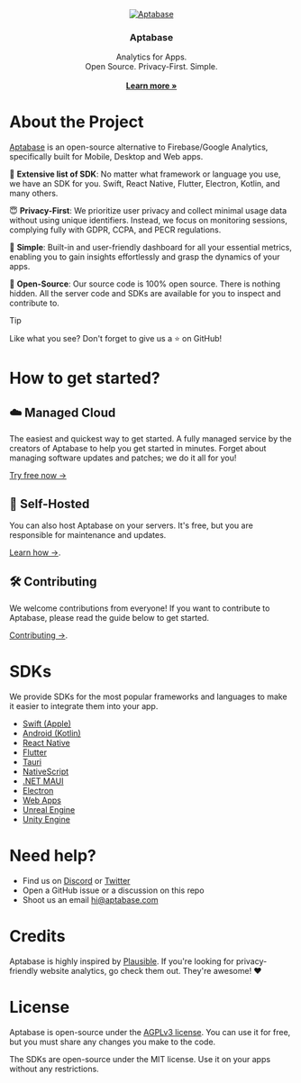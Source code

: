 <div align="center">
  <a href="https://github.com/aptabase/aptabase">
    <img src="https://aptabase.com/og.png" alt="Aptabase"/>
  </a>

  <h3 align="center">Aptabase</h3>

  <p align="center">
    Analytics for Apps.
    <br />
    Open Source. Privacy-First. Simple.
    <br />
    <br />
    <a href="https://aptabase.com"><strong>Learn more »</strong></a>
  </p>
</div>

# About the Project

[Aptabase](https://aptabase.com) is an open-source alternative to Firebase/Google Analytics, specifically built for Mobile, Desktop and Web apps.

📱 **Extensive list of SDK**: No matter what framework or language you use, we have an SDK for you. Swift, React Native, Flutter, Electron, Kotlin, and many others.

😇 **Privacy-First**: We prioritize user privacy and collect minimal usage data without using unique identifiers. Instead, we focus on monitoring sessions, complying fully with GDPR, CCPA, and PECR regulations.

🚀 **Simple**: Built-in and user-friendly dashboard for all your essential metrics, enabling you to gain insights effortlessly and grasp the dynamics of your apps.

💯 **Open-Source**: Our source code is 100% open source. There is nothing hidden. All the server code and SDKs are available for you to inspect and contribute to.

> [!TIP]
> Like what you see? Don't forget to give us a ⭐️ on GitHub!

# How to get started?

## ☁️ Managed Cloud

The easiest and quickest way to get started. A fully managed service by the creators of Aptabase to help you get started in minutes. Forget about managing software updates and patches; we do it all for you!

[Try free now →](https://aptabase.com)

## 🏢 Self-Hosted

You can also host Aptabase on your servers. It's free, but you are responsible for maintenance and updates.

[Learn how →](https://github.com/aptabase/self-hosting).

## 🛠️ Contributing

We welcome contributions from everyone! If you want to contribute to Aptabase, please read the guide below to get started.

[Contributing →](./CONTRIBUTING.md).

# SDKs

We provide SDKs for the most popular frameworks and languages to make it easier to integrate them into your app.

- [Swift (Apple)](https://github.com/aptabase/aptabase-swift)
- [Android (Kotlin)](https://github.com/aptabase/aptabase-kotlin)
- [React Native](https://github.com/aptabase/aptabase-react-native)
- [Flutter](https://github.com/aptabase/aptabase_flutter)
- [Tauri](https://github.com/aptabase/tauri-plugin-aptabase)
- [NativeScript](https://github.com/nstudio/nativescript-plugins/tree/main/packages/nativescript-aptabase)
- [.NET MAUI](https://github.com/aptabase/aptabase-maui)
- [Electron](https://github.com/aptabase/aptabase-electron)
- [Web Apps](https://github.com/aptabase/aptabase-js)
- [Unreal Engine](https://github.com/aptabase/aptabase-unreal)
- [Unity Engine](https://github.com/aptabase/aptabase-unity)

# Need help?

- Find us on [Discord](https://discord.gg/d9d97unCUk) or [Twitter](https://twitter.com/aptabase)
- Open a GitHub issue or a discussion on this repo
- Shoot us an email [hi@aptabase.com](mailto:hi@aptabase.com)

# Credits

Aptabase is highly inspired by [Plausible](https://github.com/plausible/analytics). If you're looking for privacy-friendly website analytics, go check them out. They're awesome! ❤️

# License

Aptabase is open-source under the [AGPLv3 license](./LICENSE). You can use it for free, but you must share any changes you make to the code.

The SDKs are open-source under the MIT license. Use it on your apps without any restrictions.
